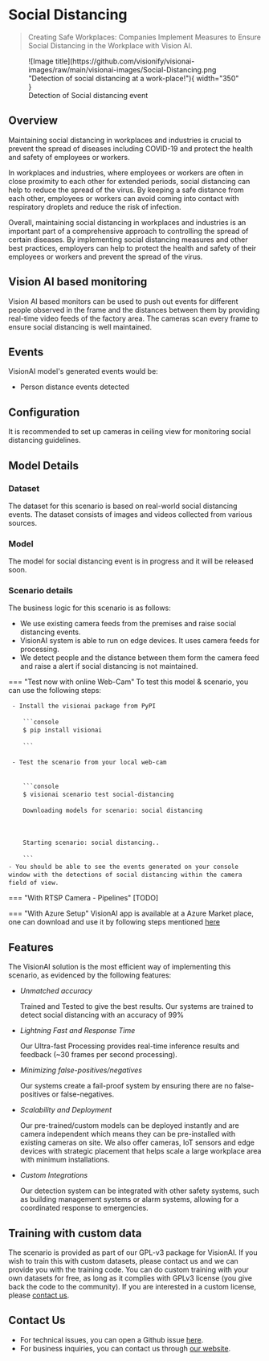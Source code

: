 # **Social Distancing**

> Creating Safe Workplaces: Companies Implement Measures to Ensure Social Distancing in the Workplace with Vision AI.

<figure markdown>
  ![Image title](https://github.com/visionify/visionai-images/raw/main/visionai-images/Social-Distancing.png "Detection of social distancing at a work-place!"){ width="350" }
  <figcaption>Detection of Social distancing event</figcaption>
</figure>

## Overview

Maintaining social distancing in workplaces and industries is crucial to prevent the spread of diseases including COVID-19 and protect the health and safety of employees or workers. 

In workplaces and industries, where employees or workers are often in close proximity to each other for extended periods, social distancing can help to reduce the spread of the virus. By keeping a safe distance from each other, employees or workers can avoid coming into contact with respiratory droplets and reduce the risk of infection.

Overall, maintaining social distancing in workplaces and industries is an important part of a comprehensive approach to controlling the spread of certain diseases. By implementing social distancing measures and other best practices, employers can help to protect the health and safety of their employees or workers and prevent the spread of the virus.

## Vision AI based monitoring

Vision AI based monitors can be used to push out events for different people observed in the frame and the distances between them by providing real-time video feeds of the factory area. The cameras scan every frame to ensure social distancing is well maintained.

## Events

VisionAI model's generated events would be:
- Person distance events detected


## Configuration
It is recommended to set up cameras in ceiling view for monitoring social distancing guidelines.           

## Model Details

### Dataset
The dataset for this scenario is based on real-world social distancing events.
The dataset consists of images and videos collected from various sources. 

### Model

The model for social distancing event is in progress and it will be released soon.


### Scenario details

The business logic for this scenario is as follows:

- We use existing camera feeds from the premises and raise social distancing events.
- VisionAI system is able to run on edge devices. It uses camera feeds for processing.
- We detect people and the distance between them form the camera feed and raise a alert if social distancing is not maintained.

=== "Test now with online Web-Cam"
     To test this model & scenario, you can use the following steps:
     
     - Install the visionai package from PyPI
     
        ```console
        $ pip install visionai
        
        ```
     
     - Test the scenario from your local web-cam
     

        ```console
        $ visionai scenario test social-distancing

        Downloading models for scenario: social distancing
    
        

        Starting scenario: social distancing..

        ```
    - You should be able to see the events generated on your console window with the detections of social distancing within the camera field of view.

=== "With RTSP Camera - Pipelines"
     [TODO]
 
=== "With Azure Setup"
     VisionAI app is available at a Azure Market place, one can download and use it by following steps mentioned [here](../overview/azure-managed-app.md)


## Features


The VisionAI solution is the most efficient way of implementing this scenario, as evidenced by the following features:

-  *Unmatched accuracy*

    Trained and Tested to give the best results. Our systems are trained to detect social distancing with an accuracy of 99%

- *Lightning Fast and Response Time*

    Our Ultra-fast Processing provides real-time inference results and feedback (~30 frames per second processing). 

- *Minimizing false-positives/negatives*

    Our systems create a fail-proof system by ensuring there are no false-positives or false-negatives. 

- *Scalability and Deployment* 

    Our pre-trained/custom models can be deployed instantly and are camera independent which means they can be pre-installed with existing cameras on site. We also offer cameras, IoT sensors and edge devices with strategic placement that helps scale a large workplace area with minimum installations. 

- *Custom Integrations*

    Our detection system can be integrated with other safety systems, such as building management systems or alarm systems, allowing for a coordinated response to emergencies.

## Training with custom data

The scenario is provided as part of our GPL-v3 package for VisionAI. If you wish to train this with custom datasets, please contact us and we can provide you with the training code. You can do custom training with your own datasets for free, as long as it complies with GPLv3 license (you give back the code to the community). If you are interested in a custom license, please [contact us](../company/contact.md).


## Contact Us

- For technical issues, you can open a Github issue [here](https://github.com/visionify/visionai).
- For business inquiries, you can contact us through [our website](https://visionify.ai/contact).